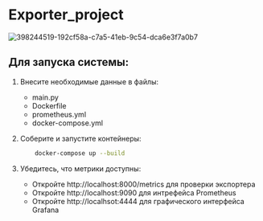 # Exporter_project
![398244519-192cf58a-c7a5-41eb-9c54-dca6e3f7a0b7](https://github.com/user-attachments/assets/1f74bd0e-9c7a-41a7-a71a-8e2740253c22)

## Для запуска системы:

1. Внесите необходимые данные в файлы:
    - main.py
    - Dockerfile
    - prometheus.yml
    - docker-compose.yml

2. Соберите и запустите контейнеры:
    ```bash
        docker-compose up --build
    ```

4. Убедитесь, что метрики доступны:
    - Откройте http://localhost:8000/metrics для проверки экспортера
    - Откройте http://localhost:9090 для интрефейса Prometheus
    - Откройте http://localhsot:4444 для графического интерфейса Grafana
